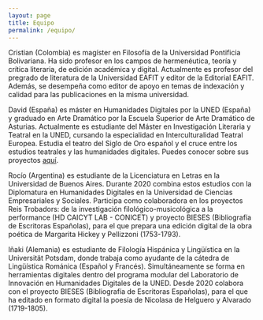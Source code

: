 ```yaml
---
layout: page
title: Equipo
permalink: /equipo/
---
```


Cristian (Colombia) es magíster en Filosofía de la Universidad Pontificia Bolivariana. Ha sido profesor en los campos de hermenéutica, teoría y crítica literaria, de edición académica y digital. Actualmente es profesor del pregrado de literatura de la Universidad EAFIT y editor de la Editorial EAFIT. Además, se desempeña como editor de apoyo en temas de indexación y calidad para las publicaciones en la misma universidad.

David (España) es máster en Humanidades Digitales por la UNED (España) y graduado en Arte Dramático por la Escuela Superior de Arte Dramático de Asturias. Actualmente es estudiante del Máster en Investigación Literaria y Teatral en la UNED, cursando la especialidad en Interculturalidad Teatral Europea. Estudia el teatro del Siglo de Oro español y el cruce entre los estudios teatrales y las humanidades digitales. Puedes conocer sobre sus proyectos [aquí]([https://dxvidmr.github.io/](https://dxvidmr.github.io/)).

Rocío (Argentina) es estudiante de la Licenciatura en Letras en la Universidad de Buenos Aires. Durante 2020 combina estos estudios con la Diplomatura en Humanidades Digitales en la Universidad de Ciencias Empresariales y Sociales. Participa como colaboradora en los proyectos Reis Trobadors: de la investigación filológico-musicológica a la performance (HD CAICYT LAB - CONICET) y proyecto BIESES (Bibliografía de Escritoras Españolas), para el que prepara una edición digital de la obra poética de Margarita Hickey y Pellizzoni (1753-1793).

Iñaki (Alemania) es estudiante de Filología Hispánica y Lingüística en la Universität Potsdam, donde trabaja como ayudante de la cátedra de Lingüística Románica (Español y Francés). Simultáneamente se forma en herramientas digitales dentro del programa modular del Laboratorio de Innovación en Humanidades Digitales de la UNED. Desde 2020 colabora con el proyecto BIESES (Bibliografía de Escritoras Españolas), para el que ha editado en formato digital la poesía de Nicolasa de Helguero y Alvarado (1719-1805).

